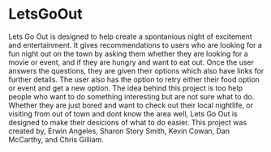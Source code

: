 # LetsGoOut
Lets Go Out is designed to help create a spontanious night of excitement and entertainment. It gives recommendations to users who are looking for a fun night out on the town by asking them whether they are looking for a movie or event, and if they are hungry and want to eat out. Once the user answers the questions, they are given their options which also have links for further details. The user also has the option to retry either their food option or event and get a new option. 
The idea behind this project is too help people who want to do something interesting but are not sure what to do. Whether they are just bored and want to check out their local nightlife, or visiting from out of town and dont know the area well, Lets Go Out is designed to make their desicions of what to do easier. 
This project was created by, Erwin Angeles, Sharon Story Smith, Kevin Cowan, Dan McCarthy, and Chris Gilliam. 